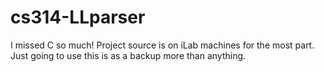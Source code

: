 # cs314-LLparser
I missed C so much! Project source is on iLab machines for the most part. Just going to use this is as a backup more than anything.
